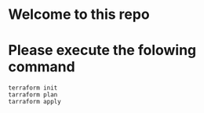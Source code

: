 # Welcome to this repo
# Please execute the folowing command 
```
terraform init
tarraform plan
tarraform apply
```

